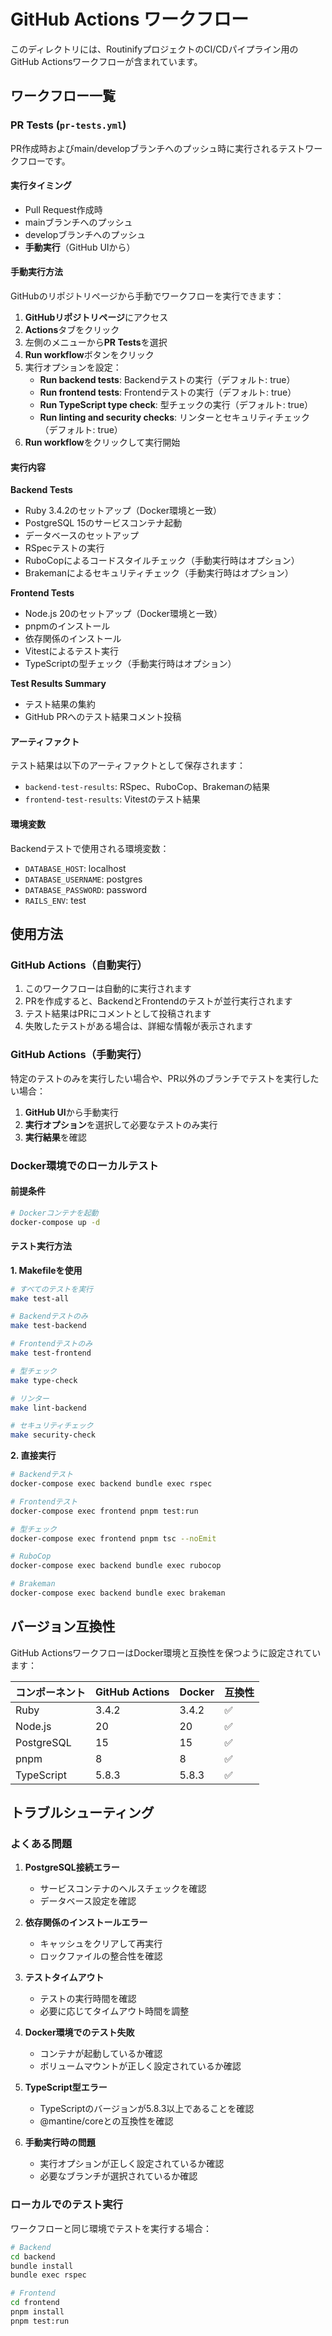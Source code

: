# GitHub Actions ワークフロー

このディレクトリには、RoutinifyプロジェクトのCI/CDパイプライン用のGitHub Actionsワークフローが含まれています。

## ワークフロー一覧

### PR Tests (`pr-tests.yml`)

PR作成時およびmain/developブランチへのプッシュ時に実行されるテストワークフローです。

#### 実行タイミング
- Pull Request作成時
- mainブランチへのプッシュ
- developブランチへのプッシュ
- **手動実行**（GitHub UIから）

#### 手動実行方法

GitHubのリポジトリページから手動でワークフローを実行できます：

1. **GitHubリポジトリページ**にアクセス
2. **Actions**タブをクリック
3. 左側のメニューから**PR Tests**を選択
4. **Run workflow**ボタンをクリック
5. 実行オプションを設定：
   - **Run backend tests**: Backendテストの実行（デフォルト: true）
   - **Run frontend tests**: Frontendテストの実行（デフォルト: true）
   - **Run TypeScript type check**: 型チェックの実行（デフォルト: true）
   - **Run linting and security checks**: リンターとセキュリティチェック（デフォルト: true）
6. **Run workflow**をクリックして実行開始

#### 実行内容

**Backend Tests**
- Ruby 3.4.2のセットアップ（Docker環境と一致）
- PostgreSQL 15のサービスコンテナ起動
- データベースのセットアップ
- RSpecテストの実行
- RuboCopによるコードスタイルチェック（手動実行時はオプション）
- Brakemanによるセキュリティチェック（手動実行時はオプション）

**Frontend Tests**
- Node.js 20のセットアップ（Docker環境と一致）
- pnpmのインストール
- 依存関係のインストール
- Vitestによるテスト実行
- TypeScriptの型チェック（手動実行時はオプション）

**Test Results Summary**
- テスト結果の集約
- GitHub PRへのテスト結果コメント投稿

#### アーティファクト

テスト結果は以下のアーティファクトとして保存されます：
- `backend-test-results`: RSpec、RuboCop、Brakemanの結果
- `frontend-test-results`: Vitestのテスト結果

#### 環境変数

Backendテストで使用される環境変数：
- `DATABASE_HOST`: localhost
- `DATABASE_USERNAME`: postgres
- `DATABASE_PASSWORD`: password
- `RAILS_ENV`: test

## 使用方法

### GitHub Actions（自動実行）

1. このワークフローは自動的に実行されます
2. PRを作成すると、BackendとFrontendのテストが並行実行されます
3. テスト結果はPRにコメントとして投稿されます
4. 失敗したテストがある場合は、詳細な情報が表示されます

### GitHub Actions（手動実行）

特定のテストのみを実行したい場合や、PR以外のブランチでテストを実行したい場合：

1. **GitHub UI**から手動実行
2. **実行オプション**を選択して必要なテストのみ実行
3. **実行結果**を確認

### Docker環境でのローカルテスト

#### 前提条件
```bash
# Dockerコンテナを起動
docker-compose up -d
```

#### テスト実行方法

**1. Makefileを使用**
```bash
# すべてのテストを実行
make test-all

# Backendテストのみ
make test-backend

# Frontendテストのみ
make test-frontend

# 型チェック
make type-check

# リンター
make lint-backend

# セキュリティチェック
make security-check
```

**2. 直接実行**
```bash
# Backendテスト
docker-compose exec backend bundle exec rspec

# Frontendテスト
docker-compose exec frontend pnpm test:run

# 型チェック
docker-compose exec frontend pnpm tsc --noEmit

# RuboCop
docker-compose exec backend bundle exec rubocop

# Brakeman
docker-compose exec backend bundle exec brakeman
```

## バージョン互換性

GitHub ActionsワークフローはDocker環境と互換性を保つように設定されています：

| コンポーネント | GitHub Actions | Docker | 互換性 |
|---------------|----------------|--------|--------|
| Ruby | 3.4.2 | 3.4.2 | ✅ |
| Node.js | 20 | 20 | ✅ |
| PostgreSQL | 15 | 15 | ✅ |
| pnpm | 8 | 8 | ✅ |
| TypeScript | 5.8.3 | 5.8.3 | ✅ |

## トラブルシューティング

### よくある問題

1. **PostgreSQL接続エラー**
   - サービスコンテナのヘルスチェックを確認
   - データベース設定を確認

2. **依存関係のインストールエラー**
   - キャッシュをクリアして再実行
   - ロックファイルの整合性を確認

3. **テストタイムアウト**
   - テストの実行時間を確認
   - 必要に応じてタイムアウト時間を調整

4. **Docker環境でのテスト失敗**
   - コンテナが起動しているか確認
   - ボリュームマウントが正しく設定されているか確認

5. **TypeScript型エラー**
   - TypeScriptのバージョンが5.8.3以上であることを確認
   - @mantine/coreとの互換性を確認

6. **手動実行時の問題**
   - 実行オプションが正しく設定されているか確認
   - 必要なブランチが選択されているか確認

### ローカルでのテスト実行

ワークフローと同じ環境でテストを実行する場合：

```bash
# Backend
cd backend
bundle install
bundle exec rspec

# Frontend
cd frontend
pnpm install
pnpm test:run
``` 